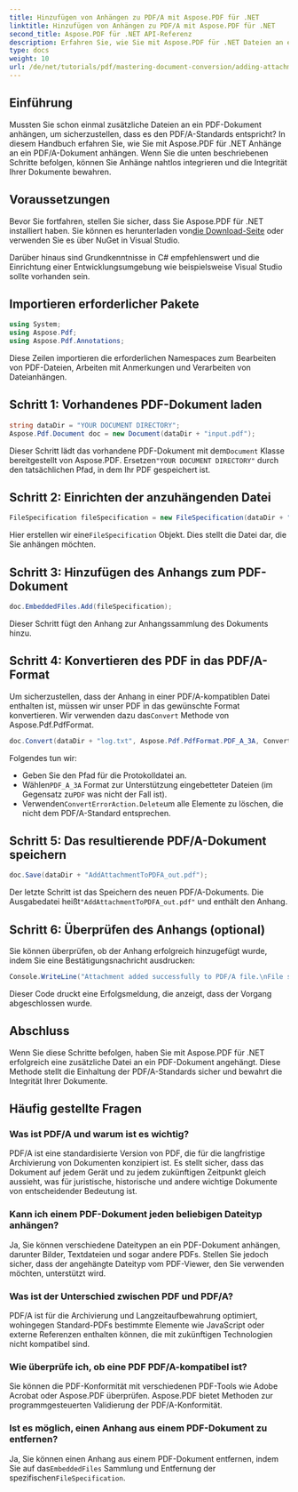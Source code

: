 ```yaml
---
title: Hinzufügen von Anhängen zu PDF/A mit Aspose.PDF für .NET
linktitle: Hinzufügen von Anhängen zu PDF/A mit Aspose.PDF für .NET
second_title: Aspose.PDF für .NET API-Referenz
description: Erfahren Sie, wie Sie mit Aspose.PDF für .NET Dateien an ein PDF-Dokument anhängen und die Einhaltung der PDF/A-Standards sicherstellen.
type: docs
weight: 10
url: /de/net/tutorials/pdf/mastering-document-conversion/adding-attachment-to-pdfa/
---
```

## Einführung

Mussten Sie schon einmal zusätzliche Dateien an ein PDF-Dokument anhängen, um sicherzustellen, dass es den PDF/A-Standards entspricht? In diesem Handbuch erfahren Sie, wie Sie mit Aspose.PDF für .NET Anhänge an ein PDF/A-Dokument anhängen. Wenn Sie die unten beschriebenen Schritte befolgen, können Sie Anhänge nahtlos integrieren und die Integrität Ihrer Dokumente bewahren.

## Voraussetzungen

 Bevor Sie fortfahren, stellen Sie sicher, dass Sie Aspose.PDF für .NET installiert haben. Sie können es herunterladen von[die Download-Seite](https://releases.aspose.com/pdf/net/) oder verwenden Sie es über NuGet in Visual Studio.

Darüber hinaus sind Grundkenntnisse in C# empfehlenswert und die Einrichtung einer Entwicklungsumgebung wie beispielsweise Visual Studio sollte vorhanden sein.

## Importieren erforderlicher Pakete

```csharp
using System;
using Aspose.Pdf;
using Aspose.Pdf.Annotations;
```

Diese Zeilen importieren die erforderlichen Namespaces zum Bearbeiten von PDF-Dateien, Arbeiten mit Anmerkungen und Verarbeiten von Dateianhängen.

## Schritt 1: Vorhandenes PDF-Dokument laden

```csharp
string dataDir = "YOUR DOCUMENT DIRECTORY";
Aspose.Pdf.Document doc = new Document(dataDir + "input.pdf");
```

 Dieser Schritt lädt das vorhandene PDF-Dokument mit dem`Document` Klasse bereitgestellt von Aspose.PDF. Ersetzen`"YOUR DOCUMENT DIRECTORY"` durch den tatsächlichen Pfad, in dem Ihr PDF gespeichert ist.

## Schritt 2: Einrichten der anzuhängenden Datei

```csharp
FileSpecification fileSpecification = new FileSpecification(dataDir + "aspose-logo.jpg", "Large Image file");
```

 Hier erstellen wir eine`FileSpecification` Objekt. Dies stellt die Datei dar, die Sie anhängen möchten.

## Schritt 3: Hinzufügen des Anhangs zum PDF-Dokument

```csharp
doc.EmbeddedFiles.Add(fileSpecification);
```

Dieser Schritt fügt den Anhang zur Anhangssammlung des Dokuments hinzu.

## Schritt 4: Konvertieren des PDF in das PDF/A-Format

 Um sicherzustellen, dass der Anhang in einer PDF/A-kompatiblen Datei enthalten ist, müssen wir unser PDF in das gewünschte Format konvertieren. Wir verwenden dazu das`Convert` Methode von Aspose.Pdf.PdfFormat.

```csharp
doc.Convert(dataDir + "log.txt", Aspose.Pdf.PdfFormat.PDF_A_3A, ConvertErrorAction.Delete);
```

Folgendes tun wir:

- Geben Sie den Pfad für die Protokolldatei an.
-  Wählen`PDF_A_3A` Format zur Unterstützung eingebetteter Dateien (im Gegensatz zu`PDF` was nicht der Fall ist).
-  Verwenden`ConvertErrorAction.Delete`um alle Elemente zu löschen, die nicht dem PDF/A-Standard entsprechen.

## Schritt 5: Das resultierende PDF/A-Dokument speichern

```csharp
doc.Save(dataDir + "AddAttachmentToPDFA_out.pdf");
```

 Der letzte Schritt ist das Speichern des neuen PDF/A-Dokuments. Die Ausgabedatei heißt`"AddAttachmentToPDFA_out.pdf"` und enthält den Anhang.

## Schritt 6: Überprüfen des Anhangs (optional)

Sie können überprüfen, ob der Anhang erfolgreich hinzugefügt wurde, indem Sie eine Bestätigungsnachricht ausdrucken:

```csharp
Console.WriteLine("Attachment added successfully to PDF/A file.\nFile saved at " + dataDir);
```

Dieser Code druckt eine Erfolgsmeldung, die anzeigt, dass der Vorgang abgeschlossen wurde.

## Abschluss

Wenn Sie diese Schritte befolgen, haben Sie mit Aspose.PDF für .NET erfolgreich eine zusätzliche Datei an ein PDF-Dokument angehängt. Diese Methode stellt die Einhaltung der PDF/A-Standards sicher und bewahrt die Integrität Ihrer Dokumente.

## Häufig gestellte Fragen

### Was ist PDF/A und warum ist es wichtig?

PDF/A ist eine standardisierte Version von PDF, die für die langfristige Archivierung von Dokumenten konzipiert ist. Es stellt sicher, dass das Dokument auf jedem Gerät und zu jedem zukünftigen Zeitpunkt gleich aussieht, was für juristische, historische und andere wichtige Dokumente von entscheidender Bedeutung ist.

### Kann ich einem PDF-Dokument jeden beliebigen Dateityp anhängen?

Ja, Sie können verschiedene Dateitypen an ein PDF-Dokument anhängen, darunter Bilder, Textdateien und sogar andere PDFs. Stellen Sie jedoch sicher, dass der angehängte Dateityp vom PDF-Viewer, den Sie verwenden möchten, unterstützt wird.

### Was ist der Unterschied zwischen PDF und PDF/A?

PDF/A ist für die Archivierung und Langzeitaufbewahrung optimiert, wohingegen Standard-PDFs bestimmte Elemente wie JavaScript oder externe Referenzen enthalten können, die mit zukünftigen Technologien nicht kompatibel sind.

### Wie überprüfe ich, ob eine PDF PDF/A-kompatibel ist?

Sie können die PDF-Konformität mit verschiedenen PDF-Tools wie Adobe Acrobat oder Aspose.PDF überprüfen. Aspose.PDF bietet Methoden zur programmgesteuerten Validierung der PDF/A-Konformität.

### Ist es möglich, einen Anhang aus einem PDF-Dokument zu entfernen?

 Ja, Sie können einen Anhang aus einem PDF-Dokument entfernen, indem Sie auf das`EmbeddedFiles` Sammlung und Entfernung der spezifischen`FileSpecification`.